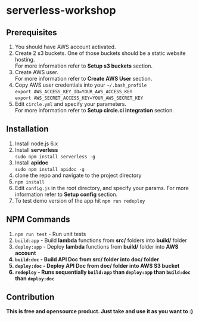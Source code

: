 # serverless-workshop

## Prerequisites
1. You should have AWS account activated.
1. Create 2 s3 buckets. One of those buckets should be a static website hosting. <br/>For more information refer to <b>Setup s3 buckets</b> section.
1. Create AWS user. <br/>For more information refer to <b>Create AWS User</b> section.
1. Copy AWS user credentials into your `~/.bash_profile` <br/>
`export AWS_ACCESS_KEY_ID=YOUR_AWS_ACCESS_KEY`<br/>
`export AWS_SECRET_ACCESS_KEY=YOUR_AWS_SECRET_KEY`
1. Edit `circle.yml` and specify your parameters. <br/>For more information refer to <b>Setup circle.ci integration</b> section.

## Installation
1. Install node.js 6.x
1. Install <b>serverless</b> <br />`sudo npm install serverless -g`
1. Install <b>apidoc</b> <br /> `sudo npm install apidoc -g`
1. clone the repo and navigate to the project directory
1. `npm install`
1. Edit `config.js` in the root directory, and specify your params. For more information refer to <b>Setup config</b> section.
1. To test demo version of the app hit `npm run redeploy`

## NPM Commands
1. `npm run test` - Run unit tests
1. `build:app` - Build <b>lambda</b> functions from <b>src/</b> folders into <b>build/</b> folder
1. `deploy:app` - Deploy <b>lambda</b> functions from <b>build/</b> folder into <b>AWS account
1. `build:doc` - Build <b>API Doc</b> from <b>src/</b> folder into <b>doc/</b> folder
1. `deploy:doc` - Deploy <b>API Doc</b> from <b>doc/</b> folder into <b>AWS S3</b> bucket
1. `redeploy` - Runs sequentially `build:app` than `deploy:app` than `build:doc` than `deploy:doc`

## Contribution
This is free and opensource product. Just take and use it as you want to :)